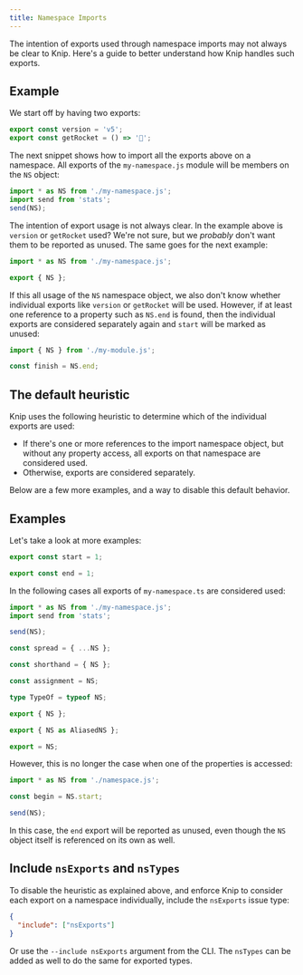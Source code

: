 ```yaml
---
title: Namespace Imports
---
```


The intention of exports used through namespace imports may not always be clear
to Knip. Here's a guide to better understand how Knip handles such exports.

## Example

We start off by having two exports:

```ts title="my-namespace.js"
export const version = 'v5';
export const getRocket = () => '🚀';
```

The next snippet shows how to import all the exports above on a namespace. All
exports of the `my-namespace.js` module will be members on the `NS` object:

```ts title="my-module.ts"
import * as NS from './my-namespace.js';
import send from 'stats';
send(NS);
```

The intention of export usage is not always clear. In the example above is
`version` or `getRocket` used? We're not sure, but we _probably_ don't want them
to be reported as unused. The same goes for the next example:

```ts title="my-module.ts"
import * as NS from './my-namespace.js';

export { NS };
```

If this all usage of the `NS` namespace object, we also don't know whether
individual exports like `version` or `getRocket` will be used. However, if at
least one reference to a property such as `NS.end` is found, then the individual
exports are considered separately again and `start` will be marked as unused:

```ts title="index.ts"
import { NS } from './my-module.js';

const finish = NS.end;
```

## The default heuristic

Knip uses the following heuristic to determine which of the individual exports
are used:

- If there's one or more references to the import namespace object, but without
  any property access, all exports on that namespace are considered used.
- Otherwise, exports are considered separately.

Below are a few more examples, and a way to disable this default behavior.

## Examples

Let's take a look at more examples:

```ts title="my-namespace.ts"
export const start = 1;

export const end = 1;
```

In the following cases all exports of `my-namespace.ts` are considered used:

```ts title="index.ts"
import * as NS from './my-namespace.js';
import send from 'stats';

send(NS);

const spread = { ...NS };

const shorthand = { NS };

const assignment = NS;

type TypeOf = typeof NS;

export { NS };

export { NS as AliasedNS };

export = NS;
```

However, this is no longer the case when one of the properties is accessed:

```ts title="index.js"
import * as NS from './namespace.js';

const begin = NS.start;

send(NS);
```

In this case, the `end` export will be reported as unused, even though the `NS`
object itself is referenced on its own as well.

## Include `nsExports` and `nsTypes`

To disable the heuristic as explained above, and enforce Knip to consider each
export on a namespace individually, include the `nsExports` issue type:

```json
{
  "include": ["nsExports"]
}
```

Or use the `--include nsExports` argument from the CLI. The `nsTypes` can be
added as well to do the same for exported types.

